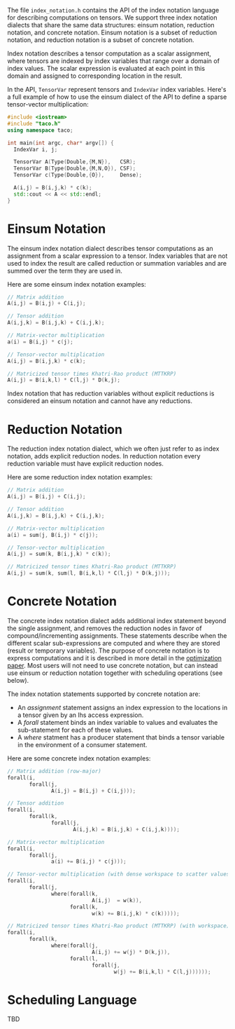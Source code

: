 The file `index_notation.h` contains the API of the index notation
language for describing computations on tensors.  We support three
index notation dialects that share the same data structures: einsum
notation, reduction notation, and concrete notation.  Einsum notation
is a subset of reduction notation, and reduction notation is a subset
of concrete notation.

Index notation describes a tensor computation as a scalar assignment,
where tensors are indexed by index variables that range over a domain
of index values.  The scalar expression is evaluated at each point in
this domain and assigned to corresponding location in the result.

In the API, `TensorVar` represent tensors and `IndexVar` index
variables. Here's a full example of how to use the einsum dialect of
the API to define a sparse tensor-vector multiplication:

```c++
#include <iostream>
#include "taco.h"
using namespace taco;

int main(int argc, char* argv[]) {
  IndexVar i, j;

  TensorVar A(Type(Double,{M,N}),   CSR);
  TensorVar B(Type(Double,{M,N,O}), CSF);
  TensorVar c(Type(Double,{O}),     Dense);

  A(i,j) = B(i,j,k) * c(k);
  std::cout << A << std::endl;
}
```

# Einsum Notation

The einsum index notation dialect describes tensor computations as an
assignment from a scalar expression to a tensor.  Index variables that
are not used to index the result are called reduction or summation
variables and are summed over the term they are used in.

Here are some einsum index notation examples:
```c++
// Matrix addition
A(i,j) = B(i,j) + C(i,j);

// Tensor addition
A(i,j,k) = B(i,j,k) + C(i,j,k);

// Matrix-vector multiplication
a(i) = B(i,j) * c(j);

// Tensor-vector multiplication
A(i,j) = B(i,j,k) * c(k);

// Matricized tensor times Khatri-Rao product (MTTKRP)
A(i,j) = B(i,k,l) * C(l,j) * D(k,j);
```

Index notation that has reduction variables without explicit
reductions is considered an einsum notation and cannot have any
reductions.


# Reduction Notation

The reduction index notation dialect, which we often just refer to as
index notation, adds explicit reduction nodes.  In reduction notation
every reduction variable must have explicit reduction nodes.

Here are some reduction index notation examples:
```c++
// Matrix addition
A(i,j) = B(i,j) + C(i,j);

// Tensor addition
A(i,j,k) = B(i,j,k) + C(i,j,k);

// Matrix-vector multiplication
a(i) = sum(j, B(i,j) * c(j));

// Tensor-vector multiplication
A(i,j) = sum(k, B(i,j,k) * c(k));

// Matricized tensor times Khatri-Rao product (MTTKRP)
A(i,j) = sum(k, sum(l, B(i,k,l) * C(l,j) * D(k,j)));
```


# Concrete Notation

The concrete index notation dialect adds additional index statement
beyond the single assignment, and removes the reduction nodes in favor
of compound/incrementing assignments.  These statements describe when
the different scalar sub-expressions are computed and where they are
stored (result or temporary variables).  The purpose of concrete
notation is to express computations and it is described in more detail
in the [optimization paper](https://arxiv.org/abs/1802.10574).  Most
users will not need to use concrete notation, but can instead use
einsum or reduction notation together with scheduling operations (see
below).

The index notation statements supported by concrete notation are:

- An *assignment* statement assigns an index expression to the
  locations in a tensor given by an lhs access expression.
- A *forall* statement binds an index variable to values and evaluates
  the sub-statement for each of these values.
- A *where* statment has a producer statement that binds a tensor
  variable in the environment of a consumer statement.

Here are some concrete index notation examples:
```c++
// Matrix addition (row-major)
forall(i,
       forall(j,
              A(i,j) = B(i,j) + C(i,j)));

// Tensor addition
forall(i,
       forall(k,
              forall(j,
                     A(i,j,k) = B(i,j,k) + C(i,j,k))));

// Matrix-vector multiplication
forall(i,
       forall(j,
              a(i) += B(i,j) * c(j)));

// Tensor-vector multiplication (with dense workspace to scatter values into)
forall(i,
       forall(j,
              where(forall(k,
                           A(i,j)  = w(k)),
                    forall(k,
                           w(k) += B(i,j,k) * c(k)))));

// Matricized tensor times Khatri-Rao product (MTTKRP) (with workspace)
forall(i,
       forall(k,
              where(forall(j,
                           A(i,j) += w(j) * D(k,j)),
                    forall(l,
                           forall(j,
                                  w(j) += B(i,k,l) * C(l,j))))));
```


# Scheduling Language
TBD

